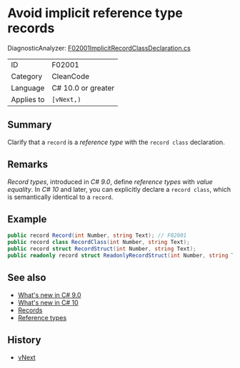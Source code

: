 # Avoid implicit reference type records

DiagnosticAnalyzer: [F02001ImplicitRecordClassDeclaration.cs](../../source/production/F0.Analyzers/CodeAnalysis/Diagnostics/F02001ImplicitRecordClassDeclaration.cs)

|            |                    |
|------------|--------------------|
| ID         | F02001             |
| Category   | CleanCode          |
| Language   | C# 10.0 or greater |
| Applies to | `[vNext,)`         |

## Summary

Clarify that a `record` is a _reference type_ with the `record class` declaration.

## Remarks

_Record types_, introduced in _C# 9.0_, define _reference types_ with _value equality_.
In _C# 10_ and later, you can explicitly declare a `record class`, which is semantically identical to a `record`.

## Example

```cs
public record Record(int Number, string Text); // F02001
public record class RecordClass(int Number, string Text);
public record struct RecordStruct(int Number, string Text);
public readonly record struct ReadonlyRecordStruct(int Number, string Text);
```

## See also

- [What's new in C# 9.0](https://docs.microsoft.com/en-us/dotnet/csharp/whats-new/csharp-9)
- [What's new in C# 10](https://docs.microsoft.com/en-us/dotnet/csharp/whats-new/csharp-10)
- [Records](https://docs.microsoft.com/en-us/dotnet/csharp/language-reference/builtin-types/record)
- [Reference types](https://docs.microsoft.com/en-us/dotnet/csharp/language-reference/keywords/reference-types)

## History

- [vNext](../../CHANGELOG.md#vNext)

